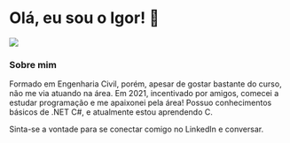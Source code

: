 # Olá, eu sou o Igor! :wave:

<a href="https://www.linkedin.com/in/igorvazf" target="_blank" alt="Linkedin">
<img src="https://img.shields.io/badge/-Linkedin-blue?style=flat-square&logo=Linkedin&logoColor=white&link=https://www.linkedin.com/in/igorvazf" /></a>

### Sobre mim

Formado em Engenharia Civil, porém, apesar de gostar bastante do curso, não me via atuando na área. Em 2021, incentivado por amigos, comecei a estudar programação e me apaixonei pela área!
Possuo conhecimentos básicos de .NET C#, e atualmente estou aprendendo C.



Sinta-se a vontade para se conectar comigo no LinkedIn e conversar.
